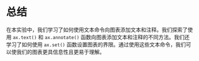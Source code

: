 # 总结

在本实验中，我们学习了如何使用文本命令向图表添加文本和注释。我们探索了使用 `ax.text()` 和 `ax.annotate()` 函数向图表添加文本和注释的不同方法。我们还学习了如何使用 `ax.set()` 函数设置图表的界限。通过使用这些文本命令，我们可以使我们的图表更具信息性且更易于理解。
